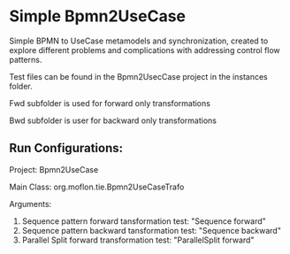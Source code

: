 # Simple Bpmn2UseCase
Simple BPMN to UseCase metamodels and synchronization, created to explore different problems and complications with addressing control flow patterns.

Test files can be found in the Bpmn2UsecCase project in the instances folder. 

Fwd subfolder is used for forward only transformations

Bwd subfolder is user for backward only transformations
## Run Configurations:
Project: Bpmn2UseCase

Main Class: org.moflon.tie.Bpmn2UseCaseTrafo

Arguments:

1. Sequence pattern forward tansformation test: "Sequence forward"
2. Sequence pattern backward tansformation test: "Sequence backward"
3. Parallel Split forward transformation test: "ParallelSplit forward"
